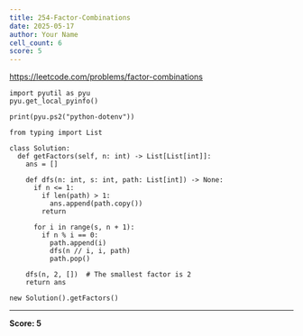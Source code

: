 ```yaml
---
title: 254-Factor-Combinations
date: 2025-05-17
author: Your Name
cell_count: 6
score: 5
---
```


https://leetcode.com/problems/factor-combinations


```
import pyutil as pyu
pyu.get_local_pyinfo()
```


```
print(pyu.ps2("python-dotenv"))
```


```
from typing import List
```


```
class Solution:
  def getFactors(self, n: int) -> List[List[int]]:
    ans = []

    def dfs(n: int, s: int, path: List[int]) -> None:
      if n <= 1:
        if len(path) > 1:
          ans.append(path.copy())
        return

      for i in range(s, n + 1):
        if n % i == 0:
          path.append(i)
          dfs(n // i, i, path)
          path.pop()

    dfs(n, 2, [])  # The smallest factor is 2
    return ans
```


```
new Solution().getFactors()
```


---
**Score: 5**